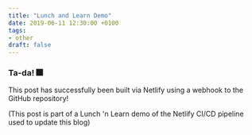```yaml
---
title: "Lunch and Learn Demo"
date: 2019-06-11 12:30:00 +0100
tags:
- other
draft: false
---
```

### Ta-da! 🎆
<!--more-->
This post has successfully been built via Netlify using a webhook to the GitHub repository!

(This post is part of a Lunch 'n Learn demo of the Netlify CI/CD pipeline used to update this blog)
